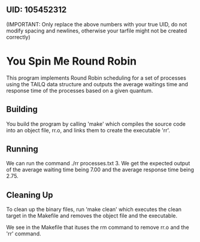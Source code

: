 ## UID: 105452312

(IMPORTANT: Only replace the above numbers with your true UID, do not modify spacing and newlines, otherwise your tarfile might not be created correctly)

# You Spin Me Round Robin

This program implements Round Robin scheduling for a set of processes using the TAILQ data structure and outputs the average waitings time and response time of the processes based on a given quantum.

## Building

You build the program by calling 'make' which compiles the source code into an object file, rr.o, and links them to create the executable 'rr'.

## Running

We can run the command ./rr processes.txt 3. We get the expected output of the average waiting time being 7.00 and the average response time being 2.75.

## Cleaning Up

To clean up the binary files, run 'make clean' which executes the clean target in the Makefile and removes the object file and the executable.

We see in the Makefile that ituses the rm command to remove rr.o and the 'rr' command.
